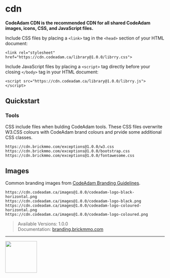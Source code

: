 # cdn

<style>@import url("//cdn.brickmmo.com/readme@1.0.0/readme.css");</style>

**CodeAdam CDN is the recommended CDN for all shared CodeAdam images, icons, CSS, and JavaScript files.**

Include CSS files by placing a `<link>` tag in the `<head>` section of your HTML document:

```
<link rel="stylesheet" href="https://cdn.codeadam.ca/library@1.0.0/librry.css">
```

Include JavaScript files by placing a `<script>` tag directly before your closing `</body>` tag in your HTML document:

```
<script src="https://cdn.codeadam.ca/library@1.0.0/librry.js"></script>
```

## Quickstart

### Tools

CSS include files when bulding CodeAdam tools. These CSS files overwrite W3.CSS colours with CodeAdam brand colours and prvide some additional CSS classes.

```
https://cdn.brickmmo.com/exceptions@1.0.0/w3.css
https://cdn.brickmmo.com/exceptions@1.0.0/bootstrap.css
https://cdn.brickmmo.com/exceptions@1.0.0/fontawesome.css
```

## Images

Common branding images from [CodeAdam Branding Guidelines](https://branding.codeadam.ca).

```
https://cdn.codeadam.ca/images@1.0.0/codeadam-logo-black-horizontal.png
https://cdn.codeadam.ca/images@1.0.0/codeadam-logo-black.png
https://cdn.codeadam.ca/images@1.0.0/codeadam-logo-coloured-horizontal.png
https://cdn.codeadam.ca/images@1.0.0/codeadam-logo-coloured.png
```

> Available Versions: 1.0.0  
> Documentation: [branding.brickmmo.com](https://branding.brickmmo.com)

---

<a href="https://brickmmo.com">
<img src="https://cdn.brickmmo.com/images@1.0.0/brickmmo-logo-coloured-horizontal.png" width="100">
</a>
